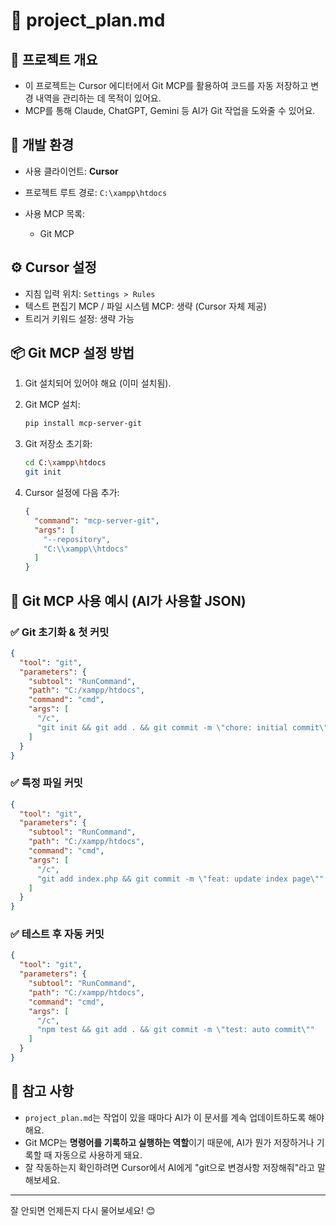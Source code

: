 # 📘 project\_plan.md

## 🧩 프로젝트 개요

* 이 프로젝트는 Cursor 에디터에서 Git MCP를 활용하여 코드를 자동 저장하고 변경 내역을 관리하는 데 목적이 있어요.
* MCP를 통해 Claude, ChatGPT, Gemini 등 AI가 Git 작업을 도와줄 수 있어요.

## 🧱 개발 환경

* 사용 클라이언트: **Cursor**
* 프로젝트 루트 경로: `C:\xampp\htdocs`
* 사용 MCP 목록:

  * Git MCP

## ⚙️ Cursor 설정

* 지침 입력 위치: `Settings > Rules`
* 텍스트 편집기 MCP / 파일 시스템 MCP: 생략 (Cursor 자체 제공)
* 트리거 키워드 설정: 생략 가능

## 📦 Git MCP 설정 방법

1. Git 설치되어 있어야 해요 (이미 설치됨).
2. Git MCP 설치:

   ```bash
   pip install mcp-server-git
   ```
3. Git 저장소 초기화:

   ```bash
   cd C:\xampp\htdocs
   git init
   ```
4. Cursor 설정에 다음 추가:

   ```json
   {
     "command": "mcp-server-git",
     "args": [
       "--repository",
       "C:\\xampp\\htdocs"
     ]
   }
   ```

## 🔧 Git MCP 사용 예시 (AI가 사용할 JSON)

### ✅ Git 초기화 & 첫 커밋

```json
{
  "tool": "git",
  "parameters": {
    "subtool": "RunCommand",
    "path": "C:/xampp/htdocs",
    "command": "cmd",
    "args": [
      "/c",
      "git init && git add . && git commit -m \"chore: initial commit\""
    ]
  }
}
```

### ✅ 특정 파일 커밋

```json
{
  "tool": "git",
  "parameters": {
    "subtool": "RunCommand",
    "path": "C:/xampp/htdocs",
    "command": "cmd",
    "args": [
      "/c",
      "git add index.php && git commit -m \"feat: update index page\""
    ]
  }
}
```

### ✅ 테스트 후 자동 커밋

```json
{
  "tool": "git",
  "parameters": {
    "subtool": "RunCommand",
    "path": "C:/xampp/htdocs",
    "command": "cmd",
    "args": [
      "/c",
      "npm test && git add . && git commit -m \"test: auto commit\""
    ]
  }
}
```

## 📌 참고 사항

* `project_plan.md`는 작업이 있을 때마다 AI가 이 문서를 계속 업데이트하도록 해야 해요.
* Git MCP는 **명령어를 기록하고 실행하는 역할**이기 때문에, AI가 뭔가 저장하거나 기록할 때 자동으로 사용하게 돼요.
* 잘 작동하는지 확인하려면 Cursor에서 AI에게 "git으로 변경사항 저장해줘"라고 말해보세요.

---

잘 안되면 언제든지 다시 물어보세요! 😊 